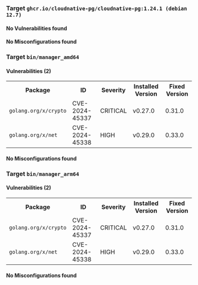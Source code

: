
<h3>Target <code>ghcr.io/cloudnative-pg/cloudnative-pg:1.24.1 (debian 12.7)</code></h3>
<h4>No Vulnerabilities found</h4>
<h4>No Misconfigurations found</h4>
<h3>Target <code>bin/manager_amd64</code></h3>
<h4>Vulnerabilities (2)</h4>
<table>
    <tr>
        <th>Package</th>
        <th>ID</th>
        <th>Severity</th>
        <th>Installed Version</th>
        <th>Fixed Version</th>
    </tr>
    <tr>
        <td><code>golang.org/x/crypto</code></td>
        <td>CVE-2024-45337</td>
        <td>CRITICAL</td>
        <td>v0.27.0</td>
        <td>0.31.0</td>
    </tr>
    <tr>
        <td><code>golang.org/x/net</code></td>
        <td>CVE-2024-45338</td>
        <td>HIGH</td>
        <td>v0.29.0</td>
        <td>0.33.0</td>
    </tr>
</table>
<h4>No Misconfigurations found</h4>
<h3>Target <code>bin/manager_arm64</code></h3>
<h4>Vulnerabilities (2)</h4>
<table>
    <tr>
        <th>Package</th>
        <th>ID</th>
        <th>Severity</th>
        <th>Installed Version</th>
        <th>Fixed Version</th>
    </tr>
    <tr>
        <td><code>golang.org/x/crypto</code></td>
        <td>CVE-2024-45337</td>
        <td>CRITICAL</td>
        <td>v0.27.0</td>
        <td>0.31.0</td>
    </tr>
    <tr>
        <td><code>golang.org/x/net</code></td>
        <td>CVE-2024-45338</td>
        <td>HIGH</td>
        <td>v0.29.0</td>
        <td>0.33.0</td>
    </tr>
</table>
<h4>No Misconfigurations found</h4>
